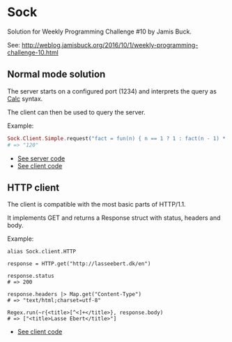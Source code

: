 # Sock

Solution for Weekly Programming Challenge #10 by Jamis Buck.

See: http://weblog.jamisbuck.org/2016/10/1/weekly-programming-challenge-10.html

## Normal mode solution

The server starts on a configured port (1234) and interprets the query as
[Calc](https://github.com/lasseebert/jamis_challenge/tree/master/008_calc) syntax.

The client can then be used to query the server.

Example:

```elixir
Sock.Client.Simple.request("fact = fun(n) { n == 1 ? 1 : fact(n - 1) * n }; fact(5)", 1234)
# => "120"
```

* [See server code](https://github.com/lasseebert/jamis_challenge/blob/master/010_sock/server/lib/sock/server/simple.ex)
* [See client code](https://github.com/lasseebert/jamis_challenge/blob/master/010_sock/client/lib/sock/client/simple.ex)


## HTTP client

The client is compatible with the most basic parts of HTTP/1.1.

It implements GET and returns a Response struct with status, headers and body.

Example:

```
alias Sock.client.HTTP

response = HTTP.get("http://lasseebert.dk/en")

response.status
# => 200

response.headers |> Map.get("Content-Type")
# => "text/html;charset=utf-8"

Regex.run(~r{<title>[^<]+</title>}, response.body)
# => ["<title>Lasse Ebert</title>"]
```

* [See client code](https://github.com/lasseebert/jamis_challenge/blob/master/010_sock/client/lib/sock/client/http.ex)
